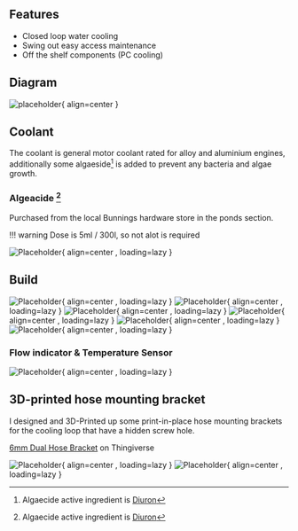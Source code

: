 ## Features

* Closed loop water cooling
* Swing out easy access maintenance
* Off the shelf components (PC cooling)

## Diagram

![placeholder](diagrams/cooling.drawio){ align=center }

## Coolant

The coolant is general motor coolant rated for alloy and aluminium engines, additionally some algaeside[^1] is added to prevent any bacteria and algae growth.

[^1]: Algaecide active ingredient is [Diuron](https://apvma.gov.au/node/12511)
### Algeacide [^1]

Purchased from the local Bunnings hardware store in the ponds section.

!!! warning
    Dose is 5ml / 300l, so not alot is required

![Placeholder](images/IMG_0630.png){ align=center , loading=lazy }

## Build


![Placeholder](images/IMG_0133.png){ align=center , loading=lazy }
![Placeholder](images/IMG_0134.png){ align=center , loading=lazy }
![Placeholder](images/IMG_0136.png){ align=center , loading=lazy }
![Placeholder](images/IMG_0315.png){ align=center , loading=lazy }
![Placeholder](images/IMG_0316.png){ align=center , loading=lazy }
![Placeholder](images/IMG_0317.png){ align=center , loading=lazy }
### Flow indicator & Temperature Sensor
![Placeholder](images/IMG_0310.png){ align=center , loading=lazy }

## 3D-printed hose mounting bracket

I designed and 3D-Printed up some print-in-place hose mounting brackets for the cooling loop that have a hidden screw hole.

[6mm Dual Hose Bracket](https://www.thingiverse.com/thing:4578361) on Thingiverse

![Placeholder](images/IMG_0307.png){ align=center , loading=lazy }
![Placeholder](images/IMG_0308.png){ align=center , loading=lazy }

